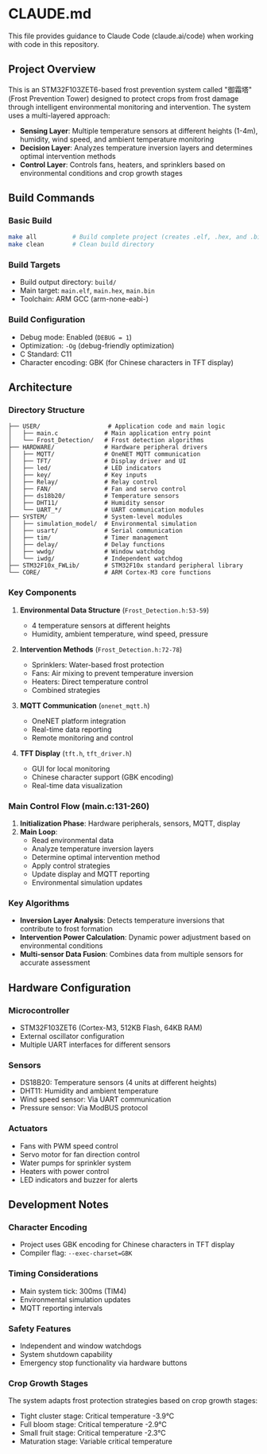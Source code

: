 # CLAUDE.md

This file provides guidance to Claude Code (claude.ai/code) when working with code in this repository.

## Project Overview

This is an STM32F103ZET6-based frost prevention system called "御霜塔" (Frost Prevention Tower) designed to protect crops from frost damage through intelligent environmental monitoring and intervention. The system uses a multi-layered approach:

- **Sensing Layer**: Multiple temperature sensors at different heights (1-4m), humidity, wind speed, and ambient temperature monitoring
- **Decision Layer**: Analyzes temperature inversion layers and determines optimal intervention methods
- **Control Layer**: Controls fans, heaters, and sprinklers based on environmental conditions and crop growth stages

## Build Commands

### Basic Build
```bash
make all          # Build complete project (creates .elf, .hex, and .bin files)
make clean        # Clean build directory
```

### Build Targets
- Build output directory: `build/`
- Main target: `main.elf`, `main.hex`, `main.bin`
- Toolchain: ARM GCC (arm-none-eabi-)

### Build Configuration
- Debug mode: Enabled (`DEBUG = 1`)
- Optimization: `-Og` (debug-friendly optimization)
- C Standard: C11
- Character encoding: GBK (for Chinese characters in TFT display)

## Architecture

### Directory Structure
```
├── USER/                   # Application code and main logic
│   ├── main.c             # Main application entry point
│   └── Frost_Detection/   # Frost detection algorithms
├── HARDWARE/              # Hardware peripheral drivers
│   ├── MQTT/              # OneNET MQTT communication
│   ├── TFT/               # Display driver and UI
│   ├── led/               # LED indicators
│   ├── key/               # Key inputs
│   ├── Relay/             # Relay control
│   ├── FAN/               # Fan and servo control
│   ├── ds18b20/           # Temperature sensors
│   ├── DHT11/             # Humidity sensor
│   └── UART_*/            # UART communication modules
├── SYSTEM/                # System-level modules
│   ├── simulation_model/  # Environmental simulation
│   ├── usart/             # Serial communication
│   ├── tim/               # Timer management
│   ├── delay/             # Delay functions
│   ├── wwdg/              # Window watchdog
│   └── iwdg/              # Independent watchdog
├── STM32F10x_FWLib/       # STM32F10x standard peripheral library
└── CORE/                  # ARM Cortex-M3 core functions
```

### Key Components

1. **Environmental Data Structure** (`Frost_Detection.h:53-59`)
   - 4 temperature sensors at different heights
   - Humidity, ambient temperature, wind speed, pressure

2. **Intervention Methods** (`Frost_Detection.h:72-78`)
   - Sprinklers: Water-based frost protection
   - Fans: Air mixing to prevent temperature inversion
   - Heaters: Direct temperature control
   - Combined strategies

3. **MQTT Communication** (`onenet_mqtt.h`)
   - OneNET platform integration
   - Real-time data reporting
   - Remote monitoring and control

4. **TFT Display** (`tft.h`, `tft_driver.h`)
   - GUI for local monitoring
   - Chinese character support (GBK encoding)
   - Real-time data visualization

### Main Control Flow (main.c:131-260)

1. **Initialization Phase**: Hardware peripherals, sensors, MQTT, display
2. **Main Loop**:
   - Read environmental data
   - Analyze temperature inversion layers
   - Determine optimal intervention method
   - Apply control strategies
   - Update display and MQTT reporting
   - Environmental simulation updates

### Key Algorithms

- **Inversion Layer Analysis**: Detects temperature inversions that contribute to frost formation
- **Intervention Power Calculation**: Dynamic power adjustment based on environmental conditions
- **Multi-sensor Data Fusion**: Combines data from multiple sensors for accurate assessment

## Hardware Configuration

### Microcontroller
- STM32F103ZET6 (Cortex-M3, 512KB Flash, 64KB RAM)
- External oscillator configuration
- Multiple UART interfaces for different sensors

### Sensors
- DS18B20: Temperature sensors (4 units at different heights)
- DHT11: Humidity and ambient temperature
- Wind speed sensor: Via UART communication
- Pressure sensor: Via ModBUS protocol

### Actuators
- Fans with PWM speed control
- Servo motor for fan direction control
- Water pumps for sprinkler system
- Heaters with power control
- LED indicators and buzzer for alerts

## Development Notes

### Character Encoding
- Project uses GBK encoding for Chinese characters in TFT display
- Compiler flag: `--exec-charset=GBK`

### Timing Considerations
- Main system tick: 300ms (TIM4)
- Environmental simulation updates
- MQTT reporting intervals

### Safety Features
- Independent and window watchdogs
- System shutdown capability
- Emergency stop functionality via hardware buttons

### Crop Growth Stages
The system adapts frost protection strategies based on crop growth stages:
- Tight cluster stage: Critical temperature -3.9°C
- Full bloom stage: Critical temperature -2.9°C
- Small fruit stage: Critical temperature -2.3°C
- Maturation stage: Variable critical temperature